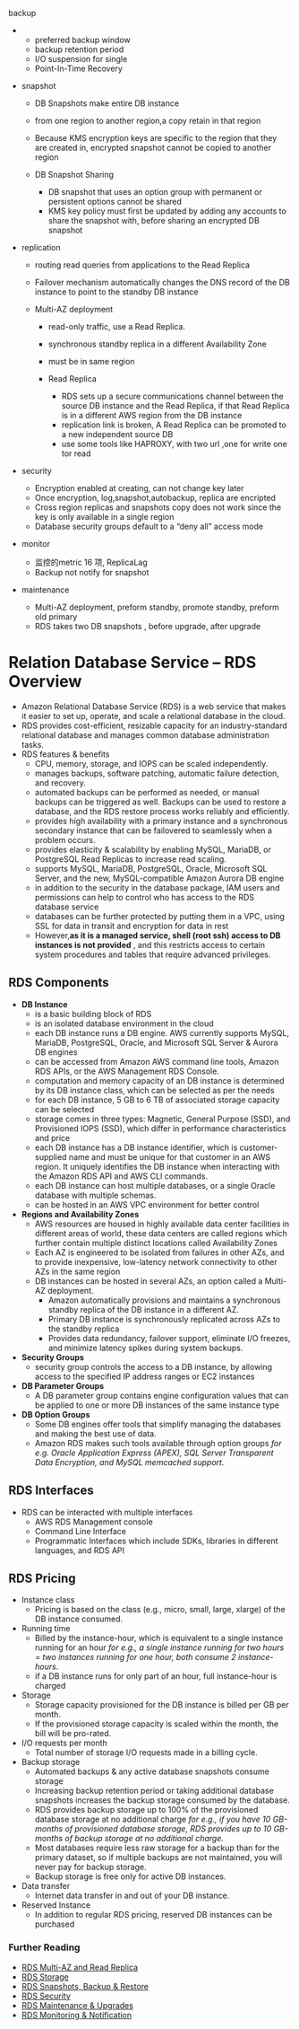 backup

* * preferred backup window
  * backup retention period
  * I/O suspension for single
  * Point-In-Time Recovery
* snapshot

  * DB Snapshots make entire DB instance
  * from one region to another region,a copy retain in that region
  * Because KMS encryption keys are specific to the region that they are created in, encrypted snapshot cannot be copied to another region
  * DB Snapshot Sharing

    * DB snapshot that uses an option group with permanent or persistent options cannot be shared
    * KMS key policy must first be updated by adding any accounts to share the snapshot with, before sharing an encrypted DB snapshot

* replication

  * routing read queries from applications to the Read Replica
  * Failover mechanism automatically changes the DNS record of the DB instance to point to the standby DB instance
  * Multi-AZ deployment

    * read-only traffic, use a Read Replica.
    * synchronous standby replica in a different Availability Zone
    * must be in same region
    * Read Replica

      * RDS sets up a secure communications channel between the source DB instance and the Read Replica, if that Read Replica is in a different AWS region from the DB instance
      * replication link is broken, A Read Replica can be promoted to a new independent source DB
      * use some tools like HAPROXY, with two url ,one for write one tor read

* security

  * Encryption enabled at creating, can not change key later
  * Once encryption, log,snapshot,autobackup, replica are encripted
  * Cross region replicas and snapshots copy does not work since the key is only available in a single region
  * Database security groups default to a “deny all” access mode

* monitor

  * 监控的metric 16 项, ReplicaLag
  * Backup not notify for snapshot

* maintenance

  * Multi-AZ deployment, preform standby, promote standby, preform old primary
  * RDS takes two DB snapshots , before upgrade, after upgrade

# Relation Database Service – RDS Overview

* Amazon Relational Database Service \(RDS\) is a web service that makes it easier to set up, operate, and scale a relational database in the cloud.
* RDS provides cost-efficient, resizable capacity for an industry-standard relational database and manages common database administration tasks.
* RDS features & benefits
  * CPU, memory, storage, and IOPS can be scaled independently.
  * manages backups, software patching, automatic failure detection, and recovery.
  * automated backups can be performed as needed, or manual backups can be triggered as well. Backups can be used to restore a database, and the RDS restore process works reliably and efficiently.
  * provides high availability with a primary instance and a synchronous secondary instance that can be failovered to seamlessly when a problem occurs.
  * provides elasticity & scalability by enabling MySQL, MariaDB, or PostgreSQL Read Replicas to increase read scaling.
  * supports MySQL, MariaDB, PostgreSQL, Oracle, Microsoft SQL Server, and the new, MySQL-compatible Amazon Aurora DB engine
  * in addition to the security in the database package, IAM users and permissions can help to control who has access to the RDS database service
  * databases can be further protected by putting them in a VPC, using SSL for data in transit and encryption for data in rest
  * However,**as it is a managed service, shell \(root ssh\) access to DB instances is not provided**
    , and this restricts access to certain system procedures and tables that require advanced privileges.

## RDS Components

* **DB Instance**
  * is a basic building block of RDS
  * is an isolated database environment in the cloud
  * each DB instance runs a DB engine. AWS currently supports MySQL, MariaDB, PostgreSQL, Oracle, and Microsoft SQL Server & Aurora DB engines
  * can be accessed from Amazon AWS command line tools, Amazon RDS APIs, or the AWS Management RDS Console.
  * computation and memory capacity of an DB instance is determined by its DB instance class, which can be selected as per the needs
  * for each DB instance, 5 GB to 6 TB of associated storage capacity can be selected
  * storage comes in three types: Magnetic, General Purpose \(SSD\), and Provisioned IOPS \(SSD\), which differ in performance characteristics and price
  * each DB instance has a DB instance identifier, which is customer-supplied name and must be unique for that customer in an AWS region. It uniquely identifies the DB instance when interacting with the Amazon RDS API and AWS CLI commands.
  * each DB instance can host multiple databases, or a single Oracle database with multiple schemas.
  * can be hosted in an AWS VPC environment for better control
* **Regions and Availability Zones**
  * AWS resources are housed in highly available data center facilities in different areas of world, these data centers are called regions which further contain multiple distinct locations called Availability Zones
  * Each AZ is engineered to be isolated from failures in other AZs, and to provide inexpensive, low-latency network connectivity to other AZs in the same region
  * DB instances can be hosted in several AZs, an option called a Multi-AZ deployment.
    * Amazon automatically provisions and maintains a synchronous standby replica of the DB instance in a different AZ.
    * Primary DB instance is synchronously replicated across AZs to the standby replica
    * Provides data redundancy, failover support, eliminate I/O freezes, and minimize latency spikes during system backups.
* **Security Groups**
  * security group controls the access to a DB instance, by allowing access to the specified IP address ranges or EC2 instances
* **DB Parameter Groups**
  * A DB parameter group contains engine configuration values that can be applied to one or more DB instances of the same instance type
* **DB Option Groups**
  * Some DB engines offer tools that simplify managing the databases and making the best use of data.
  * Amazon RDS makes such tools available through option groups
    _for e.g. Oracle Application Express \(APEX\), SQL Server Transparent Data Encryption, and MySQL memcached support._

## RDS Interfaces

* RDS can be interacted with multiple interfaces
  * AWS RDS Management console
  * Command Line Interface
  * Programmatic Interfaces which include SDKs, libraries in different languages, and RDS API

## RDS Pricing

* Instance class
  * Pricing is based on the class \(e.g., micro, small, large, xlarge\) of the DB instance consumed.
* Running time
  * Billed by the instance-hour, which is equivalent to a single instance running for an hour
    _for e.g., a single instance running for two hours = two instances running for one hour, both consume 2 instance-hours_.
  * if a DB instance runs for only part of an hour, full instance-hour is charged
* Storage
  * Storage capacity provisioned for the DB instance is billed per GB per month.
  * If the provisioned storage capacity is scaled within the month, the bill will be pro-rated.
* I/O requests per month
  * Total number of storage I/O requests made in a billing cycle.
* Backup storage
  * Automated backups & any active database snapshots consume storage
  * Increasing backup retention period or taking additional database snapshots increases the backup storage consumed by the database.
  * RDS provides backup storage up to 100% of the provisioned database storage at no additional charge _for e.g., if you have 10 GB-months of provisioned database storage, RDS provides up to 10 GB-months of backup storage at no additional charge._
  * Most databases require less raw storage for a backup than for the primary dataset, so if multiple backups are not maintained, you will never pay for backup storage.
  * Backup storage is free only for active DB instances.
* Data transfer
  * Internet data transfer in and out of your DB instance.
* Reserved Instance
  * In addition to regular RDS pricing, reserved DB instances can be purchased

### Further Reading

* [RDS Multi-AZ and Read Replica](http://jayendrapatil.com/aws-rds-replication-multi-az-read-replica/)
* [RDS Storage](http://jayendrapatil.com/aws-rds-storage/)
* [RDS Snapshots, Backup & Restore](http://jayendrapatil.com/aws-rds-db-snapshot-backup-restore/)
* [RDS Security](http://jayendrapatil.com/aws-rds-security/)
* [RDS Maintenance & Upgrades](http://jayendrapatil.com/aws-rds-db-maintenance-upgrades/)
* [RDS Monitoring & Notification](http://jayendrapatil.com/aws-rds-monitoring-notification/)



